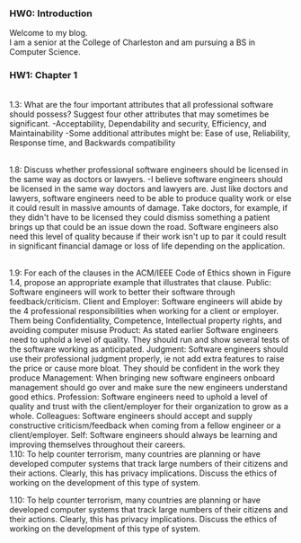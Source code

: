 ### HW0: Introduction
Welcome to my blog.
<br/> I am a senior at the College of Charleston and am pursuing a BS in Computer Science.

### HW1: Chapter 1
<br/> 1.3: What are the four important attributes that all professional software should possess? Suggest four
other attributes that may sometimes be significant.
-Acceptability, Dependability and security, Efficiency, and Maintainability
-Some additional attributes might be: Ease of use, Reliability, Response time, and Backwards compatibility

<br/> 1.8: Discuss whether professional software engineers should be licensed in the same way as doctors or
lawyers.
-I believe software engineers should be licensed in the same way doctors and lawyers are. Just like doctors and lawyers, software engineers need to be able to produce quality work or else it could result in massive amounts of damage. Take doctors, for example, if they didn't have to be licensed they could dismiss something a patient brings up that could be an issue down the road. Software engineers also need this level of quality because if their work isn't up to par it could result in significant financial damage or loss of life depending on the application.

<br/> 1.9: For each of the clauses in the ACM/IEEE Code of Ethics shown in Figure 1.4, propose an appropriate example that illustrates that clause.
Public: Software engineers will work to better their software through feedback/criticism.
Client and Employer: Software engineers will abide by the 4 professional responsibilities when working for a client or employer. Them being Confidentiality, Competence, Intellectual property rights, and avoiding computer misuse
Product: As stated earlier Software engineers need to uphold a level of quality. They should run and show several tests of the software working as anticipated.
Judgment: Software engineers should use their professional judgment properly, ie not add extra features to raise the price or cause more bloat. They should be confident in the work they produce
Management: When bringing new software engineers onboard management should go over and make sure the new engineers understand good ethics.
Profession: Software engineers need to uphold a level of quality and trust with the client/employer for their organization to grow as a whole. 
Colleagues: Software engineers should accept and supply constructive criticism/feedback when coming from a fellow engineer or a client/employer.
Self: Software engineers should always be learning and improving themselves throughout their careers.
<br/> 1.10: To help counter terrorism, many countries are planning or have developed computer systems that
track large numbers of their citizens and their actions. Clearly, this has privacy implications. Discuss
the ethics of working on the development of this type of system.

1.10: To help counter terrorism, many countries are planning or have developed computer systems that
track large numbers of their citizens and their actions. Clearly, this has privacy implications. Discuss
the ethics of working on the development of this type of system.
